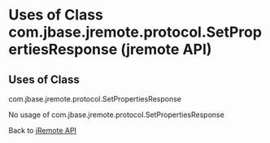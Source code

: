 # Uses of Class com.jbase.jremote.protocol.SetPropertiesResponse (jremote API)

<PageHeader />

## Uses of Class

com.jbase.jremote.protocol.SetPropertiesResponse

No usage of com.jbase.jremote.protocol.SetPropertiesResponse

Back to [jRemote API](./../../README.md)
  
<PageFooter />
